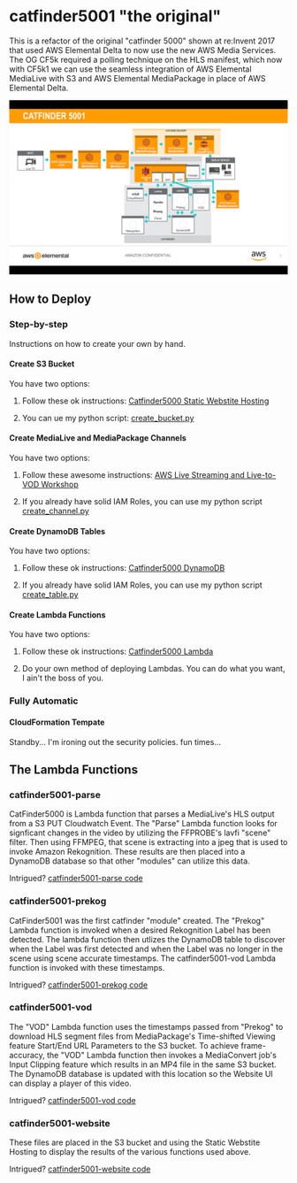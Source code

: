 # catfinder5001 "the original"

This is a refactor of the original "catfinder 5000" shown at re:Invent 2017 that used AWS Elemental Delta to now use the new AWS Media Services. The OG CF5k required a polling technique on the HLS manifest, which now with CF5k1 we can use the seamless integration of AWS Elemental MediaLive with S3 and AWS Elemental MediaPackage in place of AWS Elemental Delta.

![catfinder5001 diagram](catfinder5001.png)

## How to Deploy

### Step-by-step

Instructions on how to create your own by hand.

#### Create S3 Bucket

You have two options:

1. Follow these ok instructions: [Catfinder5000 Static Webstite Hosting](../catfinder5000/LAB/1_StaticWebHosting/README.md)

2. You can ue my python script: [create_bucket.py](catfinder5001-createchannel/create_bucket.py)

#### Create MediaLive and MediaPackage Channels

You have two options:

1. Follow these awesome instructions: [AWS Live Streaming and Live-to-VOD Workshop](https://github.com/aws-samples/aws-media-services-simple-live-workflow)

1. If you already have solid IAM Roles, you can use my python script [create_channel.py](catfinder5001-createchannel/create_channel.py)

#### Create DynamoDB Tables

You have two options:

1. Follow these ok instructions: [Catfinder5000 DynamoDB](../catfinder5000/LAB/2_DynamoDB/README.md)

1. If you already have solid IAM Roles, you can use my python script [create_table.py](catfinder5001-createchannel/create_table.py)

#### Create Lambda Functions

You have two options:

1. Follow these ok instructions: [Catfinder5000 Lambda](../catfinder5000/LAB/3_Lambda/README.md)

1. Do your own method of deploying Lambdas. You can do what you want, I ain't the boss of you.

### Fully Automatic

#### CloudFormation Tempate

Standby... I'm ironing out the security policies. fun times...

## The Lambda Functions

### catfinder5001-parse

CatFinder5000 is Lambda function that parses a MediaLive's HLS output from a S3 PUT Cloudwatch Event. The "Parse" Lambda function looks for signficant changes in the video by utilizing the FFPROBE's lavfi "scene" filter. Then using FFMPEG, that scene is extracting into a jpeg that is used to invoke Amazon Rekognition. These results are then placed into a DynamoDB database so that other "modules" can utilize this data.

Intrigued? [catfinder5001-parse code](catfinder5001-parse/)

### catfinder5001-prekog

CatFinder5001 was the first catfinder "module" created. The "Prekog" Lambda function is invoked when a desired Rekognition Label has been detected. The lambda function then utlizes the DynamoDB table to discover when the Label was first detected and when the Label was no longer in the scene using scene accurate timestamps. The catfinder5001-vod Lambda function is invoked with these timestamps.

Intrigued? [catfinder5001-prekog code](catfinder5001-prekog/)

### catfinder5001-vod

The "VOD" Lambda function uses the timestamps passed from "Prekog" to download HLS segment files from MediaPackage's Time-shifted Viewing feature Start/End URL Parameters to the S3 bucket. To achieve frame-accuracy, the "VOD" Lambda function then invokes a MediaConvert job's Input Clipping feature which results in an MP4 file in the same S3 bucket. The DynamoDB database is updated with this location so the Website UI can display a player of this video.

Intrigued? [catfinder5001-vod code](catfinder5001-vod/)

### catfinder5001-website

These files are placed in the S3 bucket and using the Static Webstite Hosting to display the results of the various functions used above.

Intrigued? [catfinder5001-website code](catfinder5001-website/)